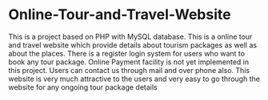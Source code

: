 # Online-Tour-and-Travel-Website
This is a project based on PHP with MySQL database. This is a online tour and travel website which provide details about tourism packages as well as about the places. There is a register login system for users who want to book any tour package. Online Payment facility is not yet implemented in this project. Users can contact us through mail and over phone also. This website is very much attractive to the users and very easy to go through the website for any ongoing tour package details

